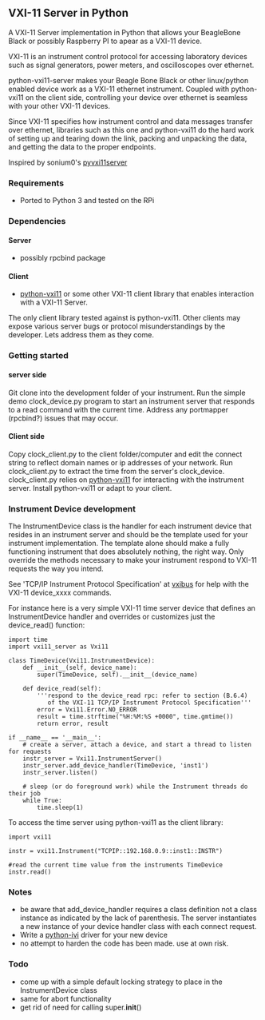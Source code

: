 ## VXI-11 Server in Python

A VXI-11 Server implementation in Python that allows your BeagleBone Black or possibly Raspberry PI to apear as a VXI-11 device.

VXI-11 is an instrument control protocol for accessing laboratory devices such as signal generators, power meters, and oscilloscopes over ethernet.

python-vxi11-server makes your Beagle Bone Black or other linux/python enabled device work as a VXI-11 ethernet instrument.  Coupled with python-vxi11 on the client side, controlling your device over ethernet is seamless with your other VXI-11 devices.

Since VXI-11 specifies how instrument control and data messages transfer over ethernet, libraries such as this one and python-vxi11 do the hard work of setting up and tearing down the link, packing and unpacking the data, and getting the data to the proper endpoints.

Inspired by sonium0's [pyvxi11server](https://github.com/sonium0/pyvxi11server)

### Requirements
  * Ported to Python 3 and tested on the RPi

### Dependencies
#### Server
  * possibly rpcbind package

#### Client
  * [python-vxi11](https://github.com/python-ivi/python-vxi11) or some other VXI-11 client library that enables interaction with a VXI-11 Server.

The only client library tested against is python-vxi11.  Other clients may expose various server bugs or protocol misunderstandings by the developer.  Lets address them as they come.

### Getting started
#### server side
Git clone into the development folder of your instrument. Run the simple demo clock_device.py program to start an instrument server that responds to a read command with the current time.  Address any portmapper (rpcbind?) issues that may occur.

#### Client side
Copy clock_client.py to the client folder/computer and edit the connect string to reflect domain names or ip addresses of your network.  Run clock_client.py to extract the time from the server's clock_device.
clock_client.py relies on [python-vxi11](https://github.com/python-ivi/python-vxi11) for interacting with the instrument server.  Install python-vxi11 or adapt to your client.

### Instrument Device development
The InstrumentDevice class is the handler for each instrument device that resides in an instrument server and should be the template used for your instrument implementation.  The template alone should make a fully functioning instrument that does absolutely nothing, the right way.  Only override the methods necessary to make your instrument respond to VXI-11 requests the way you intend.

See 'TCP/IP Instrument Protocol Specification' at [vxibus](http://www.vxibus.org/specifications.html) for help with the VXI-11 device_xxxx commands.

For instance here is a very simple VXI-11 time server device that defines an InstrumentDevice handler and overrides or customizes just the device_read() function:

    import time
    import vxi11_server as Vxi11

    class TimeDevice(Vxi11.InstrumentDevice):
        def __init__(self, device_name):
            super(TimeDevice, self).__init__(device_name)

        def device_read(self):
            '''respond to the device_read rpc: refer to section (B.6.4)
               of the VXI-11 TCP/IP Instrument Protocol Specification'''
            error = Vxi11.Error.NO_ERROR
            result = time.strftime("%H:%M:%S +0000", time.gmtime())
            return error, result

    if __name__ == '__main__':
        # create a server, attach a device, and start a thread to listen for requests
        instr_server = Vxi11.InstrumentServer()
        instr_server.add_device_handler(TimeDevice, 'inst1')
        instr_server.listen()

        # sleep (or do foreground work) while the Instrument threads do their job
        while True:
       	    time.sleep(1)


To access the time server using python-vxi11 as the client library:

    import vxi11

    instr = vxi11.Instrument("TCPIP::192.168.0.9::inst1::INSTR")

    #read the current time value from the instruments TimeDevice
    instr.read()

  
### Notes
  * be aware that add_device_handler requires a class definition not a class instance as indicated by the lack of parenthesis.  The server instantiates a new instance of your device handler class with each connect request.
  * Write a [python-ivi](https://github.com/python-ivi/python-ivi) driver for your new device
  * no attempt to harden the code has been made.  use at own risk.

### Todo
  * come up with a simple default locking strategy to place in the InstrumentDevice class
  * same for abort functionality
  * get rid of need for calling super.__init__()
